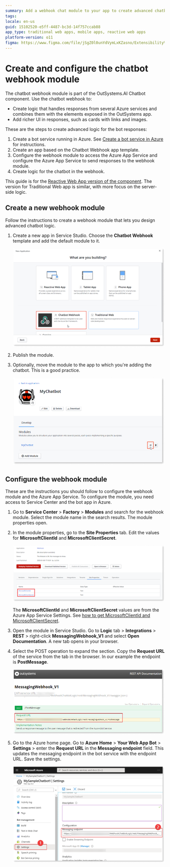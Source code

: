 ```yaml
---
summary: Add a webhook chat module to your app to create advanced chatbot logic. 
tags:
locale: en-us
guid: 15102520-e5ff-4487-bc3d-14f757ccab88
app_type: traditional web apps, mobile apps, reactive web apps
platform-version: o11
figma: https://www.figma.com/file/jSgZ0l0unYdVymLxKZasno/Extensibility%20and%20Integration?node-id=409:26
---
```


# Create and configure the chatbot webhook module

The chatbot webhook module is part of the OutSystems.AI Chatbot component. Use the chatbot webhook to:

* Create logic that handles responses from several Azure services and combines them with the elements exposed in the OutSystems app.
* Add richer UI in responses, such as cards with links and images.

These are the steps to create advanced logic for the bot responses:

1. Create a bot service running in Azure. See [Create a bot service in Azure](guide-azure-services.md#create-bot-service) for instructions.  
2. Create an app based on the Chatbot Webhook app template.
3. Configure the webhook module to access the Azure App Service and configure the Azure App Service to send responses to the webhook module.
4. Create logic for the chatbot in the webhook.

<div class="info" markdown="1">

This guide is for the [Reactive Web App version of the component](https://www.outsystems.com/forge/component-overview/7315/outsystems-ai-chatbot-reactive). The version for Traditional Web app is similar, with more focus on the server-side logic.

</div>

## Create a new webhook module

Follow the instructions to create a webhook module that lets you design advanced chatbot logic. 

1. Create a new app in Service Studio. Choose the **Chatbot Webhook** template and add the default module to it.

    ![New App window in Service Studio showing the selection of the Chatbot Webhook template](images/webhook-select-new-app-ss.png "Selecting the Chatbot Webhook Template")

2. Publish the module.

3. Optionally, move the module to the app to which you're adding the chatbot. This is a good practice.
   
   ![App details screen in Service Studio with an icon highlighted to move the Chatbot module](images/chatbot-move-module-ss.png "Moving the Chatbot Module")

## Configure the webhook module

These are the instructions you should follow to configure the webhook module and the Azure App Service. To configure the module, you need access to Service Center and the bot app in Azure.

1. Go to **Service Center** > **Factory** > **Modules** and search for the webhook module. Select the module name in the search results. The module properties open.

2. In the module properties, go to the **Site Properties** tab. Edit the values for **MicrosoftClientId** and **MicrosoftClientSecret**.

    ![Service Center interface showing the Webhook configuration with editable MicrosoftClientId and MicrosoftClientSecret fields](images/webhook-configuration-sc.png "Webhook Configuration in Service Center")

    <div class="info" markdown="1">

    The **MicrosoftClientId** and **MicrosoftClientSecret** values are from the Azure App Service Settings. See [how to get MicrosoftClientId and MicrosoftClientSecret](guide-azure-services.md#get-id-pass).

    </div>

3. Open the module in Service Studio. Go to **Logic** tab > **Integrations** > **REST** > right-click **MessagingWebhook_V1** and select **Open Documentation**. A new tab opens in your browser.

4. Select the POST operation to expand the section. Copy the **Request URL** of the service from the tab in the browser. In our example the endpoint is **PostMessage**. 

    ![Documentation tab showing the Request URL for the MessagingWebhook_V1 POST operation in Service Studio](images/webhook-requesturl.png "API Request URL Documentation")

5. Go to the Azure home page. Go to **Azure Home** > **Your Web App Bot** > **Settings** > enter the **Request URL** in the **Messaging endpoint** field. This updates the messaging endpoint in the bot service with the endpoint URL. Save the settings.

    ![Azure portal settings page for a Web App Bot with the Messaging endpoint field being configured with the Request URL](images/webhook-azure-configure-endpoint.png "Configuring the Messaging Endpoint in Azure")